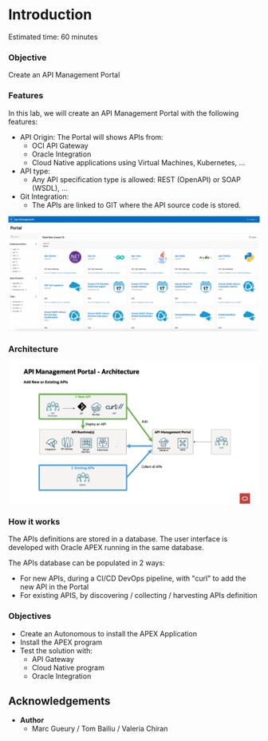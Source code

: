 
# Introduction

Estimated time: 60 minutes

### Objective

Create an API Management Portal 

### Features

In this lab, we will create an API Management Portal with the following features:
- API Origin: The Portal will shows APIs from:
    - OCI API Gateway
    - Oracle Integration 
    - Cloud Native applications using Virtual Machines, Kubernetes, ...
- API type:
    -  Any API specification type is allowed: REST (OpenAPI) or SOAP (WSDL), ...
- Git Integration:
    - The APIs are linked to GIT where the API source code is stored.

![Introduction Usecase](images/apim-intro.png)

### Architecture

![Architecture](images/apim-architecture.png)

### How it works

The APIs definitions are stored in a database. The user interface is developed with Oracle APEX running in the same database.  

The APIs database can be populated in 2 ways:
- For new APIs, during a CI/CD DevOps pipeline, with "curl" to add the new API in the Portal
- For existing APIS, by discovering / collecting / harvesting APIs definition 

### Objectives

- Create an Autonomous to install the APEX Application
- Install the APEX program
- Test the solution with:
    - API Gateway
    - Cloud Native program 
    - Oracle Integration

## Acknowledgements 

- **Author**
    - Marc Gueury / Tom Bailiu / Valeria Chiran